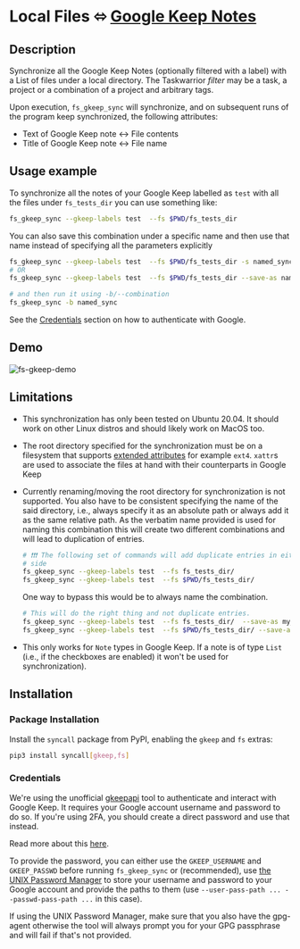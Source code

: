 # Local Files ⬄ [Google Keep Notes](https://www.google.com/keep/)

## Description

Synchronize all the Google Keep Notes (optionally filtered with a label) with a
List of files under a local directory. The Taskwarrior _filter_ may be a task, a
project or a combination of a project and arbitrary tags.

Upon execution, `fs_gkeep_sync` will synchronize, and on subsequent runs of the
program keep synchronized, the following attributes:

- Text of Google Keep note <-> File contents
- Title of Google Keep note <-> File name

## Usage example

To synchronize all the notes of your Google Keep labelled as `test` with all the
files under `fs_tests_dir` you can use something like:

```sh
fs_gkeep_sync --gkeep-labels test  --fs $PWD/fs_tests_dir
```

You can also save this combination under a specific name and then use that name
instead of specifying all the parameters explicitly

```sh
fs_gkeep_sync --gkeep-labels test  --fs $PWD/fs_tests_dir -s named_sync
# OR
fs_gkeep_sync --gkeep-labels test  --fs $PWD/fs_tests_dir --save-as named_sync

# and then run it using -b/--combination
fs_gkeep_sync -b named_sync
```

See the [Credentials](#credentials) section on how to authenticate with Google.

## Demo

![fs-gkeep-demo](https://github.com/bergercookie/syncall/raw/master/misc/fs-gkeep.gif)

## Limitations

- This synchronization has only been tested on Ubuntu 20.04. It should work on
  other Linux distros and should likely work on MacOS too.
- The root directory specified for the synchronization must be on a filesystem
  that supports [extended
  attributes](https://en.wikipedia.org/wiki/Extended_file_attributes) for
  example `ext4`. `xattr`s are used to associate the files at hand with their
  counterparts in Google Keep
- Currently renaming/moving the root directory for synchronization is not
  supported. You also have to be consistent specifying the name of the said
  directory, i.e., always specify it as an absolute path or always add it as
  the same relative path. As the verbatim name provided is used for naming this
  combination this will create two different combinations and will lead to
  duplication of entries.

  ```sh
  # ❗❗❗ The following set of commands will add duplicate entries in either
  # side
  fs_gkeep_sync --gkeep-labels test  --fs fs_tests_dir/
  fs_gkeep_sync --gkeep-labels test  --fs $PWD/fs_tests_dir/
  ```

  One way to bypass this would be to always name the combination.

  ```sh
  # This will do the right thing and not duplicate entries.
  fs_gkeep_sync --gkeep-labels test  --fs fs_tests_dir/  --save-as my_named_combination
  fs_gkeep_sync --gkeep-labels test  --fs $PWD/fs_tests_dir/ --save-as my_named_combination
  ```

- This only works for `Note` types in Google Keep. If a note is of type `List`
  (i.e., if the checkboxes are enabled) it won't be used for synchronization).

## Installation

### Package Installation

Install the `syncall` package from PyPI, enabling the `gkeep` and `fs`
extras:

```sh
pip3 install syncall[gkeep,fs]
```

### Credentials

We're using the unofficial
[gkeepapi](https://gkeepapi.readthedocs.io/en/latest/index.html) tool to
authenticate and interact with Google Keep. It requires your Google account
username and password to do so. If you're using 2FA, you should create a direct
password and use that instead.

Read more about this [here](https://gkeepapi.readthedocs.io/en/latest/#faq).

To provide the password, you can either use the `GKEEP_USERNAME` and
`GKEEP_PASSWD` before running `fs_gkeep_sync` or (recommended), use [the UNIX
Password Manager](https://wiki.archlinux.org/title/Pass) to store your username and
password to your Google account and provide the paths to them (use
`--user-pass-path ... --passwd-pass-path ...` in this case).

If using the UNIX Password Manager, make sure that you also have the gpg-agent
otherwise the tool will always prompt you for your GPG passphrase and will fail
if that's not provided.

